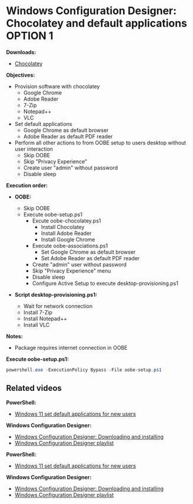 # Windows Configuration Designer: Chocolatey and default applications OPTION 1

<b>Downloads:</b>

* [Chocolatey](https://github.com/chocolatey/choco)

<b>Objectives:</b>

* Provision software with chocolatey
    * Google Chrome
    * Adobe Reader
    * 7-Zip
    * Notepad++
    * VLC
* Set default applications
    * Google Chrome as default browser
    * Adobe Reader as default PDF reader
* Perform all other actions to from OOBE setup to users desktop without user interaction
    * Skip OOBE
    * Skip "Privacy Experience"
    * Create user "admin" without password
    * Disable sleep

<b>Execution order:</b>

* <b>OOBE:</b>
    * Skip OOBE
    * Execute oobe-setup.ps1
        * Excute oobe-chocolatey.ps1
            * Install Chocolatey
            * Install Adobe Reader
            * Install Google Chrome
        * Execute oobe-associations.ps1
            * Set Google Chrome as default browser
            * Set Adobe Reader as default PDF reader
        * Create "admin" user without password
        * Skip "Privacy Experience" menu
        * Disable sleep
        * Configure Active Setup to execute desktop-provisioning.ps1

* <b>Script desktop-provisioning.ps1:</b>
  * Wait for network connection
  * Install 7-Zip
  * Install Notepad++
  * Install VLC

<b>Notes:</b>

* Package requires internet connection in OOBE

<b>Execute oobe-setup.ps1:</b>

```powershell
powershell.exe -ExecutionPolicy Bypass -File oobe-setup.ps1
```

## Related videos

<b>PowerShell:</b>

* [Windows 11 set default applications for new users](https://youtu.be/K-o_iGZQPBo)

<b>Windows Configuration Designer:</b>

* [Windows Configuration Designer: Downloading and installing](https://youtu.be/cSa12YaNMbU)
* [Windows Configuration Designer playlist](https://www.youtube.com/playlist?list=PLVncjTDMNQ4SAh9zjdreUBYSzSf7L5IX2)

<b>PowerShell:</b>

* [Windows 11 set default applications for new users](https://youtu.be/K-o_iGZQPBo)

<b>Windows Configuration Designer:</b>

* [Windows Configuration Designer: Downloading and installing](https://youtu.be/cSa12YaNMbU)
* [Windows Configuration Designer playlist](https://www.youtube.com/playlist?list=PLVncjTDMNQ4SAh9zjdreUBYSzSf7L5IX2)